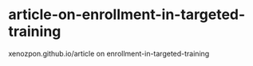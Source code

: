 # article-on-enrollment-in-targeted-training
xenozpon.github.io/article on enrollment-in-targeted-training
